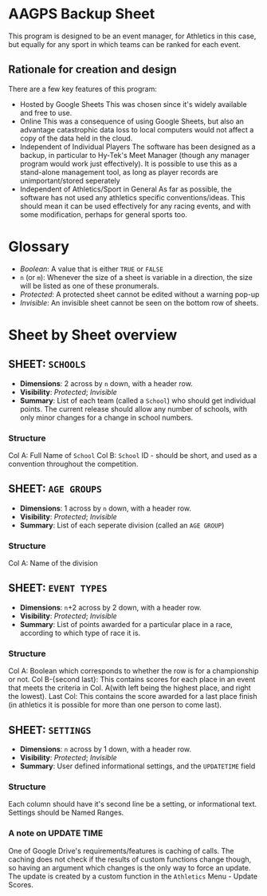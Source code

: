 # AAGPS Backup Sheet

This program is designed to be an event manager, for Athletics in this case, but equally for any sport in which teams can be ranked for each event.

## Rationale for creation and design
There are a few key features of this program:
 * Hosted by Google Sheets
This was chosen since it's widely available and free to use.
 * Online
This was a consequence of using Google Sheets, but also an advantage catastrophic data loss to local computers would not affect a copy of the data held in the cloud.
 * Independent of Individual Players
The software has been designed as a backup, in particular to Hy-Tek's Meet Manager (though any manager program would work just effectively).
It is possible to use this as a stand-alone management tool, as long as player records are unimportant/stored seperately
 * Independent of Athletics/Sport in General
As far as possible, the software has not used any athletics specific conventions/ideas. This should mean it can be used effectively for any racing events, and with some modification, perhaps for general sports too.

# Glossary
 - *Boolean*: A value that is either `TRUE` or `FALSE`
 - `n` (or `m`): Whenever the size of a sheet is variable in a direction, the size will be listed as one of these pronumerals.
 - *Protected*: A protected sheet cannot be edited without a warning pop-up
 - *Invisible*: An invisible sheet cannot be seen on the bottom row of sheets.

# Sheet by Sheet overview

## SHEET: `SCHOOLS`
 * **Dimensions**: 2 across by `n` down, with a header row.
 * **Visibility**: *Protected*; *Invisible*
 * **Summary**: List of each team (called a `School`) who should get individual points. The current release should allow any number of schools, with only minor changes for a change in school numbers.
 
### Structure
 Col A: Full Name of `School`
 Col B: `School` ID  - should be short, and used as a convention throughout the competition.
 
## SHEET: `AGE GROUPS`
 * **Dimensions**: 1 across by `n` down, with a header row.
 * **Visibility**: *Protected*; *Invisible*
 * **Summary**: List of each seperate division (called an `AGE GROUP`) 
 
 ### Structure
 Col A: Name of the division
 
 ## SHEET: `EVENT TYPES`
 * **Dimensions**: `n`+2 across by 2 down, with a header row.
 * **Visibility**: *Protected*; *Invisible*
 * **Summary**: List of points awarded for a particular place in a race, according to which type of race it is.
 
 
 ### Structure
 Col A: Boolean which corresponds to whether the row is for a championship or not.
 Col B-{second last}: This contains scores for each place in an event that meets the criteria in Col. A(with left being the highest place, and right the lowest).
 Last Col: This contains the score awarded for a last place finish (in athletics it is possible for more than one person to come last).
 
 ## SHEET: `SETTINGS`
 * **Dimensions**: `n` across by 1 down, with a header row.
 * **Visibility**: *Protected*; *Invisible*
 * **Summary**: User defined informational settings, and the `UPDATETIME` field
 
 ### Structure
 Each column should have it's second line be a setting, or informational text. Settings should be Named Ranges.
 
 ### A note on UPDATE TIME
One of Google Drive's requirements/features is caching of calls. The caching does not check if the results of custom functions change though, so having an argument which changes is the only way to force an update.
The update is created by a custom function in the `Athletics` Menu - Update Scores.
